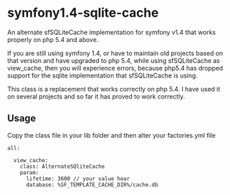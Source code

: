 symfony1.4-sqlite-cache
=======================

An alternate sfSQLiteCache implementation for symfony v1.4 that works properly on php 5.4 and above.

If you are still using symfony 1.4, or have to maintain old projects based on that version and have upgraded to php 5.4,
while using sfSQLiteCache as view_cache, then you will experience errors, because php5.4 has dropped support for the sqlite
implementation that sfSQLiteCache is using.

This class is a replacement that works correctly on php 5.4. I have used it on several projects and so far it has proved
to work correctly.

Usage
-----

Copy the class file in your lib folder and then alter your factories.yml file

    all:

      view_cache:
        class: AlternateSQliteCache
        param:
          lifetime: 3600 // your value hear
          database: %SF_TEMPLATE_CACHE_DIR%/cache.db
